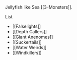 Jellyfish like Sea [[3-Monsters]].

List
- [[Falselights]]
- [[Depth Callers]]
- [[Giant Anenomes]]
- [[Suckertails]]
- [[Water Weirds]]
- [[Windkillers]]